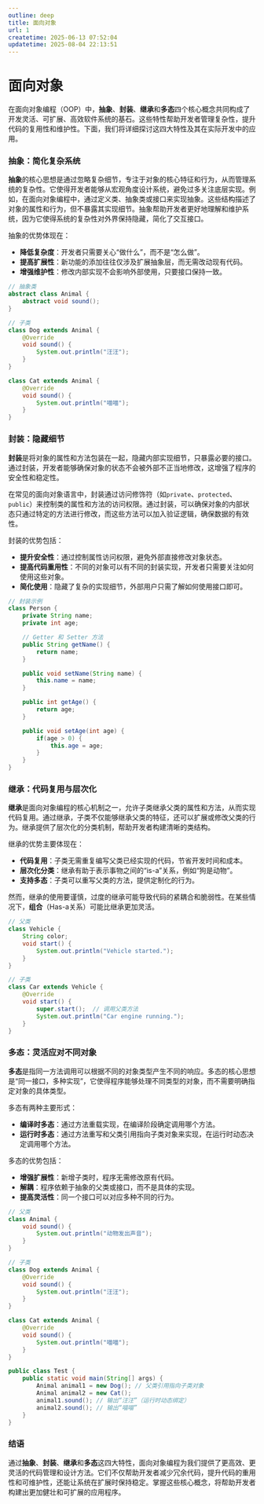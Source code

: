 ```yaml
---
outline: deep
title: 面向对象
url: 1
createtime: 2025-06-13 07:52:04
updatetime: 2025-08-04 22:13:51
---
```


# 面向对象

在面向对象编程（OOP）中，**抽象**、**封装**、**继承**和**多态**四个核心概念共同构成了开发灵活、可扩展、高效软件系统的基石。这些特性帮助开发者管理复杂性，提升代码的复用性和维护性。下面，我们将详细探讨这四大特性及其在实际开发中的应用。

### 抽象：简化复杂系统
**抽象**的核心思想是通过忽略复杂细节，专注于对象的核心特征和行为，从而管理系统的复杂性。它使得开发者能够从宏观角度设计系统，避免过多关注底层实现。例如，在面向对象编程中，通过定义类、抽象类或接口来实现抽象。这些结构描述了对象的属性和行为，但不暴露其实现细节。抽象帮助开发者更好地理解和维护系统，因为它使得系统的复杂性对外界保持隐藏，简化了交互接口。

抽象的优势体现在：
- **降低复杂度**：开发者只需要关心“做什么”，而不是“怎么做”。
- **提高扩展性**：新功能的添加往往仅涉及扩展抽象层，而无需改动现有代码。
- **增强维护性**：修改内部实现不会影响外部使用，只要接口保持一致。

```java
// 抽象类
abstract class Animal {
    abstract void sound();
}

// 子类
class Dog extends Animal {
    @Override
    void sound() {
        System.out.println("汪汪");
    }
}

class Cat extends Animal {
    @Override
    void sound() {
        System.out.println("喵喵");
    }
}
```

### 封装：隐藏细节
**封装**是将对象的属性和方法包装在一起，隐藏内部实现细节，只暴露必要的接口。通过封装，开发者能够确保对象的状态不会被外部不正当地修改，这增强了程序的安全性和稳定性。

在常见的面向对象语言中，封装通过访问修饰符（如`private`、`protected`、`public`）来控制类的属性和方法的访问权限。通过封装，可以确保对象的内部状态只通过特定的方法进行修改，而这些方法可以加入验证逻辑，确保数据的有效性。

封装的优势包括：
- **提升安全性**：通过控制属性访问权限，避免外部直接修改对象状态。
- **提高代码重用性**：不同的对象可以有不同的封装实现，开发者只需要关注如何使用这些对象。
- **简化使用**：隐藏了复杂的实现细节，外部用户只需了解如何使用接口即可。

```java
// 封装示例
class Person {
    private String name;
    private int age;

    // Getter 和 Setter 方法
    public String getName() {
        return name;
    }

    public void setName(String name) {
        this.name = name;
    }

    public int getAge() {
        return age;
    }

    public void setAge(int age) {
        if(age > 0) {
            this.age = age;
        }
    }
}
```

### 继承：代码复用与层次化
**继承**是面向对象编程的核心机制之一，允许子类继承父类的属性和方法，从而实现代码复用。通过继承，子类不仅能够继承父类的特征，还可以扩展或修改父类的行为。继承提供了层次化的分类机制，帮助开发者构建清晰的类结构。

继承的优势主要体现在：
- **代码复用**：子类无需重复编写父类已经实现的代码，节省开发时间和成本。
- **层次化分类**：继承有助于表示事物之间的“is-a”关系，例如“狗是动物”。
- **支持多态**：子类可以重写父类的方法，提供定制化的行为。

然而，继承的使用要谨慎，过度的继承可能导致代码的紧耦合和脆弱性。在某些情况下，**组合**（Has-a关系）可能比继承更加灵活。

```java
// 父类
class Vehicle {
    String color;
    void start() {
        System.out.println("Vehicle started.");
    }
}

// 子类
class Car extends Vehicle {
    @Override
    void start() {
        super.start();  // 调用父类方法
        System.out.println("Car engine running.");
    }
}
```

### 多态：灵活应对不同对象
**多态**是指同一方法调用可以根据不同的对象类型产生不同的响应。多态的核心思想是“同一接口，多种实现”，它使得程序能够处理不同类型的对象，而不需要明确指定对象的具体类型。

多态有两种主要形式：
- **编译时多态**：通过方法重载实现，在编译阶段确定调用哪个方法。
- **运行时多态**：通过方法重写和父类引用指向子类对象来实现，在运行时动态决定调用哪个方法。

多态的优势包括：
- **增强扩展性**：新增子类时，程序无需修改原有代码。
- **解耦**：程序依赖于抽象的父类或接口，而不是具体的实现。
- **提高灵活性**：同一个接口可以对应多种不同的行为。

```java
// 父类
class Animal {
    void sound() {
        System.out.println("动物发出声音");
    }
}

// 子类
class Dog extends Animal {
    @Override
    void sound() {
        System.out.println("汪汪");
    }
}

class Cat extends Animal {
    @Override
    void sound() {
        System.out.println("喵喵");
    }
}

public class Test {
    public static void main(String[] args) {
        Animal animal1 = new Dog(); // 父类引用指向子类对象
        Animal animal2 = new Cat();
        animal1.sound(); // 输出“汪汪”（运行时动态绑定）
        animal2.sound(); // 输出“喵喵”
    }
}
```

### 结语
通过**抽象**、**封装**、**继承**和**多态**这四大特性，面向对象编程为我们提供了更高效、更灵活的代码管理和设计方法。它们不仅帮助开发者减少冗余代码，提升代码的重用性和可维护性，还能让系统在扩展时保持稳定。掌握这些核心概念，将帮助开发者构建出更加健壮和可扩展的应用程序。